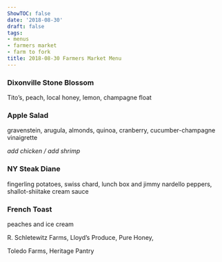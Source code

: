 ```yaml
---
ShowTOC: false
date: '2018-08-30'
draft: false
tags:
- menus
- farmers market
- farm to fork
title: 2018-08-30 Farmers Market Menu
---
```


### Dixonville Stone Blossom

Tito’s, peach, local honey, lemon, champagne float

### Apple Salad

gravenstein, arugula, almonds, quinoa,
cranberry, cucumber\-champagne vinaigrette

*add chicken / add shrimp*

### NY Steak Diane

fingerling potatoes, swiss chard,
lunch box and jimmy nardello peppers,
shallot\-shiitake cream sauce

### French Toast

peaches and ice cream


R\. Schletewitz Farms, Lloyd’s Produce, Pure Honey,

Toledo Farms, Heritage Pantry
